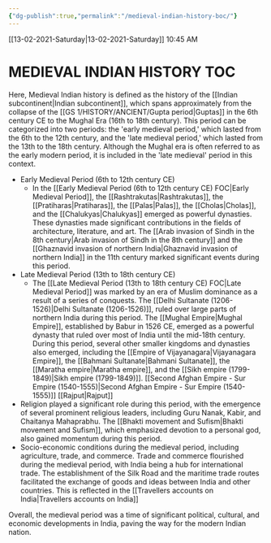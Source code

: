 ```yaml
---
{"dg-publish":true,"permalink":"/medieval-indian-history-boc/"}
---
```


[[13-02-2021-Saturday\|13-02-2021-Saturday]]  10:45 AM

# MEDIEVAL INDIAN HISTORY TOC
Here, Medieval Indian history is defined as the history of the [[Indian subcontinent\|Indian subcontinent]], which spans approximately from the collapse of the [[GS 1/HISTORY/ANCIENT/Gupta period\|Guptas]] in the 6th century CE to the Mughal Era (16th to 18th century). This period can be categorized into two periods: the 'early medieval period,' which lasted from the 6th to the 12th century, and the 'late medieval period,' which lasted from the 13th to the 18th century. Although the Mughal era is often referred to as the early modern period, it is included in the 'late medieval' period in this context.

- Early Medieval Period (6th to 12th century CE)
	- In the [[Early Medieval Period (6th to 12th century CE) FOC\|Early Medieval Period]], the [[Rashtrakutas\|Rashtrakutas]], the [[Pratiharas\|Pratiharas]], the [[Palas\|Palas]], the [[Cholas\|Cholas]], and the [[Chalukyas\|Chalukyas]] emerged as powerful dynasties. These dynasties made significant contributions in the fields of architecture, literature, and art. The [[Arab invasion of Sindh in the 8th century\|Arab invasion of Sindh in the 8th century]] and the [[Ghaznavid invasion of northern India\|Ghaznavid invasion of northern India]] in the 11th century marked significant events during this period.
- Late Medieval Period (13th to 18th century CE)
	- The [[Late Medieval Period (13th to 18th century CE) FOC\|Late Medieval Period]] was marked by an era of Muslim dominance as a result of a series of conquests. The [[Delhi Sultanate (1206-1526)\|Delhi Sultanate (1206-1526)]], ruled over large parts of northern India during this period. The [[Mughal Empire\|Mughal Empire]], established by Babur in 1526 CE, emerged as a powerful dynasty that ruled over most of India until the mid-18th century. During this period, several other smaller kingdoms and dynasties also emerged, including the [[Empire of Vijayanagara\|Vijayanagara Empire]], the [[Bahmani Sultanate\|Bahmani Sultanate]], the [[Maratha empire\|Maratha empire]], and the [[Sikh empire (1799-1849)\|Sikh empire (1799-1849)]]. [[Second Afghan Empire - Sur Empire (1540-1555)\|Second Afghan Empire - Sur Empire (1540-1555)]] [[Rajput\|Rajput]]
- Religion played a significant role during this period, with the emergence of several prominent religious leaders, including Guru Nanak, Kabir, and Chaitanya Mahaprabhu. The [[Bhakti movement and Sufism\|Bhakti movement and Sufism]], which emphasized devotion to a personal god, also gained momentum during this period.
- Socio-economic conditions during the medieval period, including agriculture, trade, and commerce. Trade and commerce flourished during the medieval period, with India being a hub for international trade. The establishment of the Silk Road and the maritime trade routes facilitated the exchange of goods and ideas between India and other countries. This is reflected in the [[Travellers accounts on India\|Travellers accounts on India]]

Overall, the medieval period was a time of significant political, cultural, and economic developments in India, paving the way for the modern Indian nation.






